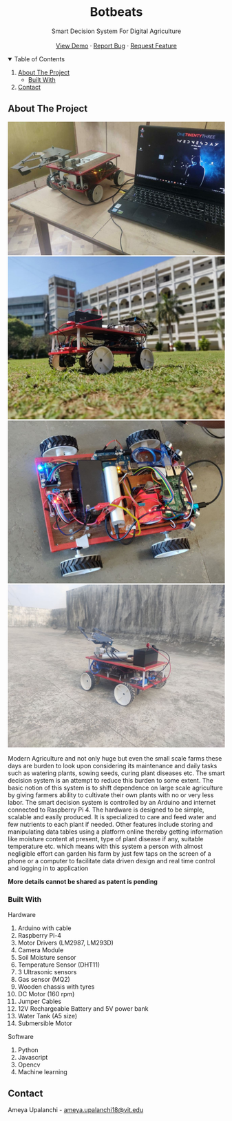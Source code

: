   <h1 align="center">Botbeats</h1>

  <p align="center">
    Smart Decision System For Digital Agriculture
    <br />
    <br />
    <a href="https://github.com/othneildrew/Best-README-Template">View Demo</a>
    ·
    <a href="https://github.com/othneildrew/Best-README-Template/issues">Report Bug</a>
    ·
    <a href="https://github.com/othneildrew/Best-README-Template/issues">Request Feature</a>
  </p>
</p>

<!-- TABLE OF CONTENTS -->
<details open="open">
  <summary>Table of Contents</summary>
  <ol>
    <li>
      <a href="#about-the-project">About The Project</a>
      <ul>
        <li><a href="#built-with">Built With</a></li>
      </ul>
    </li>
    <li><a href="#contact">Contact</a></li>
  </ol>
</details>

<!-- ABOUT THE PROJECT -->
## About The Project

![alt text](./images/1.jpg  "Rover")
![alt text](./images/2.jpg  "Rover")
![alt text](./images/3.jpg  "Rover")
![alt text](./images/4.jpg  "Rover")

Modern Agriculture and not only huge but even the small scale farms these days are burden to look upon considering its maintenance and daily tasks such as watering plants, sowing seeds, curing plant diseases etc. The smart decision system is an attempt to reduce this burden to some extent. The basic notion of this system is to shift dependence on large scale agriculture by giving farmers ability to cultivate their own plants with no or very less labor. The smart decision system is controlled by an Arduino and internet connected to Raspberry Pi 4. The hardware is designed to be simple, scalable and easily produced. It is specialized to care and feed water and few nutrients to each plant if needed. Other features include storing and manipulating data tables using a platform online thereby getting information like moisture content at present, type of plant disease if any, suitable temperature etc. which means with this system a person with almost negligible effort can garden his farm by just few taps on the screen of a phone or a computer to facilitate data driven design and real time control and logging in to application

**More details cannot be shared as patent is pending**

### Built With

Hardware
1)	Arduino with cable
2)	Raspberry Pi-4
3)	Motor Drivers (LM2987, LM293D)
4)	Camera Module
5)	Soil Moisture sensor
6)	Temperature Sensor (DHT11)
7)	3 Ultrasonic sensors
8)	Gas sensor (MQ2)
9)	Wooden chassis with tyres
10)	DC Motor (160 rpm)
11)	Jumper Cables
12)	12V Rechargeable Battery and 5V power bank
13)	Water Tank (A5 size)
14)	Submersible Motor

Software

1)	Python
2)	Javascript
3)	Opencv
4)	Machine learning

<!-- CONTACT -->
## Contact

Ameya Upalanchi - ameya.upalanchi18@vit.edu
